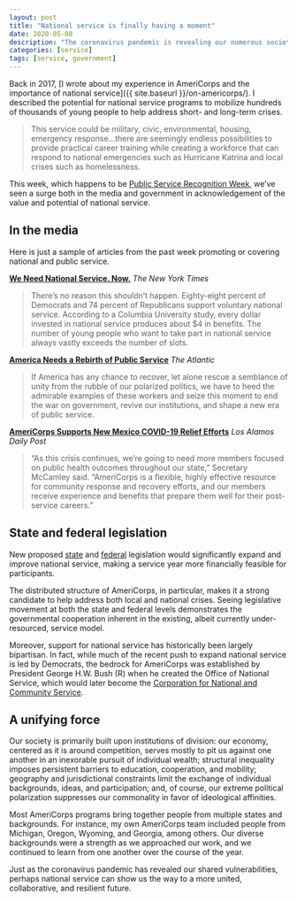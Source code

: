 ```yaml
---
layout: post
title: "National service is finally having a moment"
date: 2020-05-08
description: "The coronavirus pandemic is revealing our numerous societal shortcomings, and some are starting to promote expansion of our national service programs to help fix what's broken."
categories: [service]
tags: [service, government]
---
```


Back in 2017, [I wrote about my experience in AmeriCorps and the importance of national service]({{ site.baseurl }}/on-americorps/). I described the potential for national service programs to mobilize hundreds of thousands of young people to help address short- and long-term crises.

> This service could be military, civic, environmental, housing, emergency response…there are seemingly endless possibilities to provide practical career training while creating a workforce that can respond to national emergencies such as Hurricane Katrina and local crises such as homelessness.

This week, which happens to be [Public Service Recognition Week](https://psrw.ourpublicservice.org/), we’ve seen a surge both in the media and government in acknowledgement of the value and potential of national service.

## In the media
Here is just a sample of articles from the past week promoting or covering national and public service.

[**We Need National Service. Now.**](https://www.nytimes.com/2020/05/07/opinion/national-service-americorps-coronavirus.html) <cite>The New York Times</cite>

> There’s no reason this shouldn’t happen. Eighty-eight percent of Democrats and 74 percent of Republicans support voluntary national service. According to a Columbia University study, every dollar invested in national service produces about $4 in benefits. The number of young people who want to take part in national service always vastly exceeds the number of slots.

[**America Needs a Rebirth of Public Service**](https://www.theatlantic.com/ideas/archive/2020/05/america-needs-a-rebirth-of-public-service/610972/) <cite>The Atlantic</cite>

> If America has any chance to recover, let alone rescue a semblance of unity from the rubble of our polarized politics, we have to heed the admirable examples of these workers and seize this moment to end the war on government, revive our institutions, and shape a new era of public service.

[**AmeriCorps Supports New Mexico COVID-19 Relief Efforts**](https://ladailypost.com/americorps-members-support-new-mexico-covid-19-relief-efforts/) <cite>Los Alamos Daily Post</cite>

> “As this crisis continues, we’re going to need more members focused on public health outcomes throughout our state,” Secretary McCamley said. “AmeriCorps is a flexible, highly effective resource for community response and recovery efforts, and our members receive experience and benefits that prepare them well for their post-service careers.”

## State and federal legislation
New proposed [state](https://www.minnpost.com/national/2020/05/for-rebuilding-after-covid-19-rep-dean-phillips-proposes-six-fold-increase-in-americorps-volunteers/) and [federal](https://www.coons.senate.gov/news/press-releases/sen-coons-colleagues-introduce-legislation-to-significantly-expand-national-service-programs-to-respond-to-covid-19) legislation would significantly expand and improve national service, making a service year more financially feasible for participants.

The distributed structure of AmeriCorps, in particular, makes it a strong candidate to help address both local and national crises. Seeing legislative movement at both the state and federal levels demonstrates the governmental cooperation inherent in the existing, albeit currently under-resourced, service model.

Moreover, support for national service has historically been largely bipartisan. In fact, while much of the recent push to expand national service is led by Democrats, the bedrock for AmeriCorps was established by President George H.W. Bush (R) when he created the Office of National Service, which would later become the [Corporation for National and Community Service](https://www.nationalservice.gov/).

##  A unifying force
Our society is primarily built upon institutions of division: our economy, centered as it is around competition, serves mostly to pit us against one another in an inexorable pursuit of individual wealth; structural inequality imposes persistent barriers to education, cooperation, and mobility; geography and jurisdictional constraints limit the exchange of individual backgrounds, ideas, and participation; and, of course, our extreme political polarization suppresses our commonality in favor of ideological affinities.

Most AmeriCorps programs bring together people from multiple states and backgrounds. For instance, my own AmeriCorps team included people from Michigan, Oregon, Wyoming, and Georgia, among others. Our diverse backgrounds were a strength as we approached our work, and we continued to learn from one another over the course of the year.

Just as the coronavirus pandemic has revealed our shared vulnerabilities, perhaps national service can show us the way to a more united, collaborative, and resilient future. 

